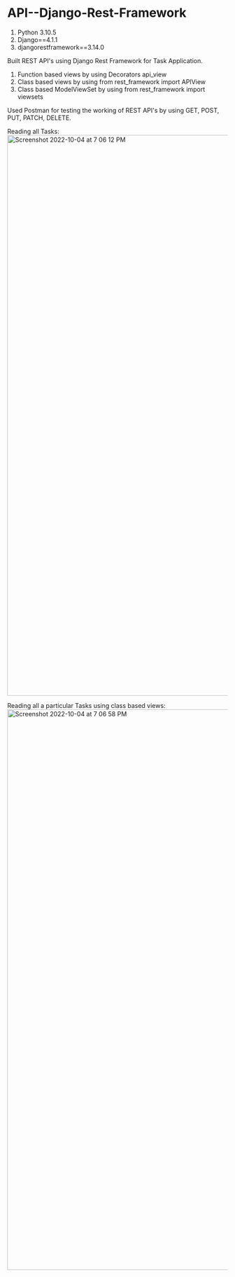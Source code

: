# API--Django-Rest-Framework

1. Python 3.10.5
2. Django==4.1.1
3. djangorestframework==3.14.0

Built REST API's using Django Rest Framework for Task Application.

1. Function based views by using Decorators api_view
2. Class based views by using from rest_framework import APIView
3. Class based ModelViewSet by using from rest_framework import viewsets

Used Postman for testing the working of REST API's by using GET, POST, PUT, PATCH, DELETE.

Reading all Tasks:
<img width="1280" alt="Screenshot 2022-10-04 at 7 06 12 PM" src="https://user-images.githubusercontent.com/60380599/193834735-69ba71dd-706f-4431-ae4f-1014e5558e1e.png">

Reading all a particular Tasks using class based views:
<img width="1280" alt="Screenshot 2022-10-04 at 7 06 58 PM" src="https://user-images.githubusercontent.com/60380599/193835957-2e413f34-dd2e-4ef0-aef2-856ce5a19a8e.png">
